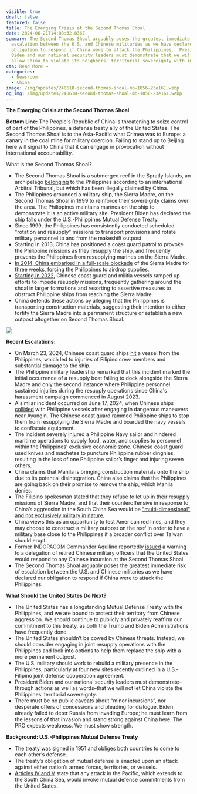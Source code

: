 ```yaml
---
visible: true
draft: false
featured: false
title: The Emerging Crisis at the Second Thomas Shoal
date: 2024-06-21T14:08:32.836Z
summary: The Second Thomas Shoal arguably poses the greatest immediate risk of
  escalation between the U.S. and Chinese militaries as we have declared our
  obligation to respond if China were to attack the Philippines.  President
  Biden and our national security leaders must demonstrate that we will not
  allow China to violate its neighbors’ territorial sovereignty with impunity.
cta: Read More →
categories:
  - Newsroom
  - China
image: /img/updates/240618-second-thomas-shoal-mb-1056-23e161.webp
og_img: /img/updates/240618-second-thomas-shoal-mb-1056-23e161.webp
---
```

**The Emerging Crisis at the Second Thomas Shoal**

**Bottom Line:** The People's Republic of China is threatening to seize control of part of the Philippines, a defense treaty ally of the United States. The Second Thomas Shoal is to the Asia-Pacific what Crimea was to Europe: a canary in the coal mine for military coercion. Failing to stand up to Beijing here will signal to China that it can engage in provocation without international accountability.

What is the Second Thomas Shoal?

* The Second Thomas Shoal is a submerged reef in the Spratly Islands, an archipelago [belonging](https://8nithvebb.cc.rs6.net/tn.jsp?f=001FFrOn67yvEDfxf3DEm3KWduwxt8P66-eNeg7hdHr24ZoWyFzOg_i26XRUg6ZTZ9DB30I6TyerDnOgO9fBbKf3EJIMJGtdbcnq2a_MQJsbBnkNs-tb-p5ipaeLIgGO8rfodaDJiNoxpQpfjlAuZjTh4wL0qEQEZDlQ_vJNwEhAZUSNSiSYm01oXxMk5h5IsPxw7d_nyqAlmOE99Hz1ge3K2e_bWPcXXynoJV4AJohnBI=&c=GgMMjo6kWg8UeM0240gsRHcaL3WqUDsYe3XnjlhMk2rG0nSYavymZQ==&ch=pw9NbdRDSNeI9_po1NUkmgY8tB0LllP_VZBPFOeiQpdGeXJGdoS5lQ==) to the Philippines according to an international Arbitral Tribunal, but which has been illegally claimed by China.
* The Philippines grounded a military ship, the Sierra Madre, on the Second Thomas Shoal in 1999 to reinforce their sovereignty claims over the area. The Philippines maintains marines on the ship to\
  demonstrate it is an active military site. President Biden has declared the ship falls under the U.S.-Philippines Mutual Defense Treaty.
* Since 1999, the Philippines has consistently conducted scheduled "rotation and resupply" missions to transport provisions and rotate military personnel to and from the makeshift outpost
* Starting in 2013, China has positioned a coast guard patrol to provoke the Philippine missions as they resupply the ship, and frequently prevents the Philippines from resupplying marines on the Sierra Madre.
* [In 2014, China embarked in a full-scale blockade](https://8nithvebb.cc.rs6.net/tn.jsp?f=001FFrOn67yvEDfxf3DEm3KWduwxt8P66-eNeg7hdHr24ZoWyFzOg_i26XRUg6ZTZ9DnE40SOjWewdEuMCZn4o-97bCcF0AH-PkEolBqRwci7mGMa-zD21RVfeuXhh5bt9MWW8NNpqwiXrRAsPbE2N_kTMXTcsTb2IBRR7FcG4oCPcIHEPt-mRUM9T7hKUoltUIZIDMVTb1p2A=&c=GgMMjo6kWg8UeM0240gsRHcaL3WqUDsYe3XnjlhMk2rG0nSYavymZQ==&ch=pw9NbdRDSNeI9_po1NUkmgY8tB0LllP_VZBPFOeiQpdGeXJGdoS5lQ==) of the Sierra Madre for three weeks, forcing the Philippines to airdrop supplies.
* [Starting in 2022](https://8nithvebb.cc.rs6.net/tn.jsp?f=001FFrOn67yvEDfxf3DEm3KWduwxt8P66-eNeg7hdHr24ZoWyFzOg_i26XRUg6ZTZ9DnE40SOjWewdEuMCZn4o-97bCcF0AH-PkEolBqRwci7mGMa-zD21RVfeuXhh5bt9MWW8NNpqwiXrRAsPbE2N_kTMXTcsTb2IBRR7FcG4oCPcIHEPt-mRUM9T7hKUoltUIZIDMVTb1p2A=&c=GgMMjo6kWg8UeM0240gsRHcaL3WqUDsYe3XnjlhMk2rG0nSYavymZQ==&ch=pw9NbdRDSNeI9_po1NUkmgY8tB0LllP_VZBPFOeiQpdGeXJGdoS5lQ==), Chinese coast guard and militia vessels ramped up efforts to impede resupply missions, frequently gathering around the shoal in larger formations and resorting to assertive measures to obstruct Philippine ships from reaching the Sierra Madre.
* China defends these actions by alleging that the Philippines is transporting construction materials, suggesting their intention to either fortify the Sierra Madre into a permanent structure or establish a new outpost altogether on Second Thomas Shoal.

![](/img/updates/screenshot-2024-01-25-at-6.12.37 am.png)

**Recent Escalations:**

* On March 23, 2024, Chinese coast guard ships [hit](https://8nithvebb.cc.rs6.net/tn.jsp?f=001FFrOn67yvEDfxf3DEm3KWduwxt8P66-eNeg7hdHr24ZoWyFzOg_i26XRUg6ZTZ9Dq6bzbN7N_YCPcDTHqMgqmvzmgXY-0GG2GYFQsMfFui1ML2Gev5RDCrhP-dc6LqZDq-CS3GCAIBdr4ErzsfPGKlPFMA3_aE8NeaVJ75YCi8Uj7EBUMPYhS8XVv7IjLOmkcWHhms8KQ_wSF9kvVrRlFpRgjQP8bgRvogtW-IUFG7O8TEHdDyXf7mIwIHpwz4sF3OfrjV-MOJa__woUls7Tkg==&c=GgMMjo6kWg8UeM0240gsRHcaL3WqUDsYe3XnjlhMk2rG0nSYavymZQ==&ch=pw9NbdRDSNeI9_po1NUkmgY8tB0LllP_VZBPFOeiQpdGeXJGdoS5lQ==) a vessel from the Philippines, which led to injuries of Filipino crew members and substantial damage to the ship.
* The Philippine military leadership remarked that this incident marked the initial occurrence of a resupply boat failing to dock alongside the Sierra Madre and only the second instance where Philippine personnel sustained injuries during the resupply operations since China's harassment campaign commenced in August 2023.
* A similar incident occurred on June 17, 2024, when Chinese ships [collided](https://8nithvebb.cc.rs6.net/tn.jsp?f=001FFrOn67yvEDfxf3DEm3KWduwxt8P66-eNeg7hdHr24ZoWyFzOg_i26XRUg6ZTZ9DmtWPyiye6w3V87zzzs9P56A8RnGIML3VpOd8PtDDguZ9Ol35LYwfi838IK5oHPy6T05QKgjGX_TNI0FsVql3t4TvfO42TlOTlIsdhE3oSzL_GglI3E7O4aLCNhCzpgTdsQBSrtPdma_N3iEUn3utmkJ6v4UADfdvLqaY0xpp7E-_c3tL_ReEvBx3hJDktQ1QqndKWpWQXRU=&c=GgMMjo6kWg8UeM0240gsRHcaL3WqUDsYe3XnjlhMk2rG0nSYavymZQ==&ch=pw9NbdRDSNeI9_po1NUkmgY8tB0LllP_VZBPFOeiQpdGeXJGdoS5lQ==) with Philippine vessels after engaging in dangerous maneuvers near Ayungin. The Chinese coast guard rammed Philippine ships to stop them from resupplying the Sierra Madre and boarded the navy vessels to confiscate equipment.
* The incident severely injured a Philippine Navy sailor and hindered maritime operations to supply food, water, and supplies to personnel within the Philippines’ exclusive economic zone. Chinese coast guard used knives and machetes to puncture Philippine rubber dinghies, resulting in the loss of one Philippine sailor’s finger and injuring seven others.
* China claims that Manila is bringing construction materials onto the ship due to its potential disintegration. China also claims that the Philippines are going back on their promise to remove the ship, which Manila denies.
* The Filipino spokesman stated that they refuse to let up in their resupply missions of Sierra Madre, and that their counteroffensive in response to China’s aggression in the South China Sea would be ["multi-dimensional" and not exclusively military in nature.](https://8nithvebb.cc.rs6.net/tn.jsp?f=001FFrOn67yvEDfxf3DEm3KWduwxt8P66-eNeg7hdHr24ZoWyFzOg_i26XRUg6ZTZ9D7ptwnqoErkiQylrXYkwddYY88CW8hYZQ0_6_tArGYexZ-D-tjatUcGsmKn9a8agxUgxUP7rGz0Q_GbsOTex5NS2mB3WMOuGu6vaGgB9onp4gjDYtyV9QTeYLasbyocujqGBxunQCxFlBZiyUe1KAdnYQmQf1wU_BDTckLdS-5bFTb049Er0SEHI_ro2rD54_r9Ce0ALT7WdMG3CGi2NaDulCJMJgxtAk0dH5m2MGe6c=&c=GgMMjo6kWg8UeM0240gsRHcaL3WqUDsYe3XnjlhMk2rG0nSYavymZQ==&ch=pw9NbdRDSNeI9_po1NUkmgY8tB0LllP_VZBPFOeiQpdGeXJGdoS5lQ==)
* China views this as an opportunity to test American red lines, and they may choose to construct a military outpost on the reef in order to have a military base close to the Philippines if a broader conflict over Taiwan should erupt.
* Former INDOPACOM Commander Aquilino reportedly [issued](https://8nithvebb.cc.rs6.net/tn.jsp?f=001FFrOn67yvEDfxf3DEm3KWduwxt8P66-eNeg7hdHr24ZoWyFzOg_i26XRUg6ZTZ9DHiP0ItJ1V5_G8-JnDTineCjNQgs8nuDA1l_Klo2CH3_5-TUGl4yRG5Y-YuKgf1Y0uZxoQ_7ZaKp_CBTnpo_ysklEUoSRw1AQIbDBTsgqWAbSjJK_g5AmLupihndvf7c1SoccKR5kiws=&c=GgMMjo6kWg8UeM0240gsRHcaL3WqUDsYe3XnjlhMk2rG0nSYavymZQ==&ch=pw9NbdRDSNeI9_po1NUkmgY8tB0LllP_VZBPFOeiQpdGeXJGdoS5lQ==) a warning to a delegation of retired Chinese military officers that the United States would respond to any Chinese incursion at the Second Thomas Shoal.
* The Second Thomas Shoal arguably poses the greatest immediate risk of escalation between the U.S. and Chinese militaries as we have declared our obligation to respond if China were to attack the Philippines.

**What Should the United States Do Next?**

* The United States has a longstanding Mutual Defense Treaty with the Philippines, and we are bound to protect their territory from Chinese aggression. We should continue to publicly and privately reaffirm our commitment to this treaty, as both the Trump and Biden Administrations have frequently done.
* The United States shouldn’t be cowed by Chinese threats. Instead, we should consider engaging in joint resupply operations with the Philippines and look into options to help them replace the ship with a more permanent outpost.
* The U.S. military should work to rebuild a military presence in the Philippines, particularly at four new sites recently outlined in a U.S.-Filipino joint defense cooperation agreement.
* President Biden and our national security leaders must demonstrate–through actions as well as words–that we will not let China violate the Philippines’ territorial sovereignty.
* There must be no public caveats about “minor incursions”, nor desperate offers of concessions and pleading for dialogue. Biden already failed to deter Russia from invading Europe; he must learn from the lessons of that invasion and stand strong against China here. The PRC expects weakness. We must show strength.

**Background: U.S.-Philippines Mutual Defense Treaty**

* The treaty was signed in 1951 and obliges both countries to come to each other’s defense.
* The treaty’s obligation of mutual defense is enacted upon an attack against either nation’s armed forces, territories, or vessels.
* [Articles IV and V](https://8nithvebb.cc.rs6.net/tn.jsp?f=001FFrOn67yvEDfxf3DEm3KWduwxt8P66-eNeg7hdHr24ZoWyFzOg_i26XRUg6ZTZ9DlgtcPJ2PsXFMMNEwjVntmhDE_zbbPgjcNfkNwNw-fedczchGu1m8GMlayLee_0rWa4qCTMX-hg-LSwUzw8COZD2ntZZ4LBRnjsIGXN6dYbG0nHWxMOJybK0xMgbvjKdXI5Zi4ymgw2NYXfmzGcorRZ1xL8p_R91hFU74KF2jdzp0Q0NWX_Wwc7lJsInuhgygDvrUeFFLxTT6-3voUiCh3HYh2NvOMluh&c=GgMMjo6kWg8UeM0240gsRHcaL3WqUDsYe3XnjlhMk2rG0nSYavymZQ==&ch=pw9NbdRDSNeI9_po1NUkmgY8tB0LllP_VZBPFOeiQpdGeXJGdoS5lQ==) state that any attack in the Pacific, which extends to the South China Sea, would invoke mutual defense commitments from the United States.